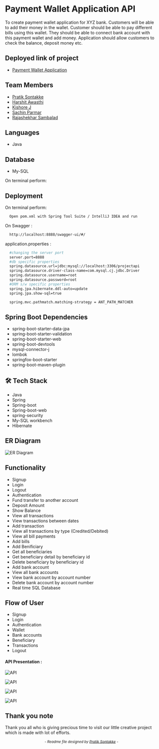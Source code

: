 
# Payment Wallet Application API

To create payment wallet application for XYZ bank. Customers will be able to add their money in the wallet. Customer should be able to pay different bills using this wallet. They should be able to connect bank account with this payment wallet and add money. Application should allow customers to check the balance, deposit money etc.

## Deployed link of project
- <a href=""> Payment Wallet Application </a>

## Team Members

<ul>
  <li><a href="https://github.com/pratiksontakke">Pratik Sontakke</a></li>
  <li><a href="https://github.com/Hartumpa">Harshit Awasthi</a></li>
  <li><a href="https://github.com/jkka777">Kishore J</a></li>
  <li><a href="https://github.com/sachin9603">Sachin Parmar</a></li>
  <li><a href="https://github.com/rajashekharms369">Rajashekhar Sambalad</a></li>

</ul>


## Languages 
- Java

## Database
- My-SQL

On terminal perform:
## Deployment

On terminal perform:
```bash
  Open pom.xml with Spring Tool Suite / IntelliJ IDEA and run
```

On Swagger :

```bash
  http://localhost:8888/swagger-ui/#/
```

application.properties : 
```bash
  #changing the server port
  server.port=8888
  #db specific properties
  spring.datasource.url=jdbc:mysql://localhost:3306/projectapi
  spring.datasource.driver-class-name=com.mysql.cj.jdbc.Driver
  spring.datasource.username=root
  spring.datasource.password=root
  #ORM s/w specific properties
  spring.jpa.hibernate.ddl-auto=update
  spring.jpa.show-sql=true

  spring.mvc.pathmatch.matching-strategy = ANT_PATH_MATCHER

```


## Spring Boot Dependencies
- spring-boot-starter-data-jpa
- spring-boot-starter-validation
- spring-boot-starter-web
- spring-boot-devtools
- mysql-connector-j
- lombok
- springfox-boot-starter
- spring-boot-maven-plugin

## 🛠 Tech Stack

- Java
- Spring
- Spring-boot
- Spring-boot-web
- spring-security
- My-SQL workbench 
- Hibernate

## ER Diagram

![ER Diagram](./images/05_ER_Diagram.jpg)

## Functionality

- Signup
- Login
- Logout
- Authentication
- Fund transfer to another account
- Deposit Amount
- Show Balance
- View all transactions
- View transactions between dates
- Add transaction
- View all transactions by type (Credited/Debited)
- View all bill payments
- Add bills
- Add Benificiary
- Get all beneficiaries
- Get beneficiary detail by beneficiary id
- Delete beneficiary by beneficiary id
- Add bank account
- View all bank accounts
- View bank account by account number
- Delete bank account by account number
- Real time SQL Database


## Flow of User

- Signup 
- Login 
- Authentication 
- Wallet 
- Bank accounts 
- Beneficiary 
- Transactions 
- Logout 

#### API Presentation :
![API](./images/01.jpg)

![API](./images/02.jpg)

![API](./images/03.jpg)

![API](./images/04.jpg)

## Thank you note
Thank you all who is giving precious time to visit our little creative project which is made with lot of efforts.

_<p align="center"><sub>- Readme file designed by <a href="https://github.com/pratiksontakke">Pratik Sontakke</a> -</sub></p>_
